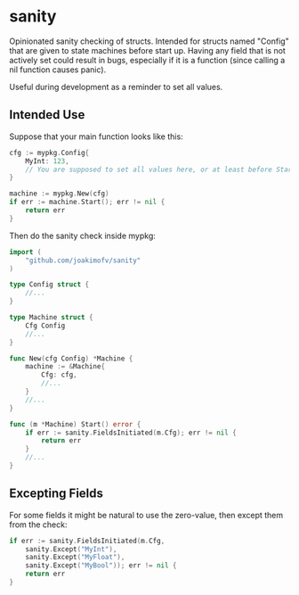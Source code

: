 # sanity

Opinionated sanity checking of structs. Intended for structs named "Config" that are given to state machines before start up.
Having any field that is not actively set could result in bugs, especially if it is a function (since calling a nil function causes panic).

Useful during development as a reminder to set all values.

## Intended Use

Suppose that your main function looks like this:

```go
cfg := mypkg.Config{
	MyInt: 123,
	// You are supposed to set all values here, or at least before Start().
}

machine := mypkg.New(cfg)
if err := machine.Start(); err != nil {
	return err
}
```

Then do the sanity check inside mypkg:

```go
import (
	"github.com/joakimofv/sanity"
)

type Config struct {
	//...
}

type Machine struct {
	Cfg Config
	//...
}

func New(cfg Config) *Machine {
	machine := &Machine{
		Cfg: cfg,
		//...
	}
	//...
}

func (m *Machine) Start() error {
	if err := sanity.FieldsInitiated(m.Cfg); err != nil {
		return err
	}
	//...
}
```

## Excepting Fields

For some fields it might be natural to use the zero-value, then except them from the check:

```go
if err := sanity.FieldsInitiated(m.Cfg,
	sanity.Except("MyInt"),
	sanity.Except("MyFloat"),
	sanity.Except("MyBool")); err != nil {
	return err
}
```
